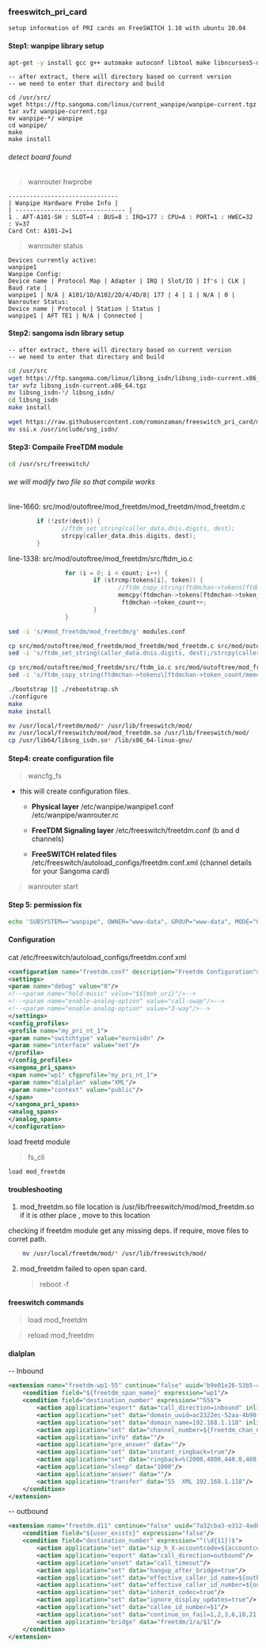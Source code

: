 ### freeswitch_pri_card
```
setup information of PRI cards on FreeSWITCH 1.10 with ubuntu 20.04
```

#### Step1: wanpipe library setup
```bash
apt-get -y install gcc g++ automake autoconf libtool make libncurses5-dev flex bison patch libtool autoconf linux-headers-$(uname -r) libxml2-dev cmake mlocate
```

```
-- after extract, there will directory based on current version
-- we need to enter that directory and build
```
```
cd /usr/src/
wget https://ftp.sangoma.com/linux/current_wanpipe/wanpipe-current.tgz
tar xvfz wanpipe-current.tgz
mv wanpipe-*/ wanpipe
cd wanpipe/
make
make install

```


###### detect board found

> wanrouter hwprobe
```
-------------------------------
| Wanpipe Hardware Probe Info |
| ------------------------------- |
1 . AFT-A101-SH : SLOT=4 : BUS=8 : IRQ=177 : CPU=A : PORT=1 : HWEC=32 : V=37
Card Cnt: A101-2=1
```

> wanrouter status
```
Devices currently active:
wanpipe1
Wanpipe Config:
Device name | Protocol Map | Adapter | IRQ | Slot/IO | If's | CLK | Baud rate |
wanpipe1 | N/A | A101/1D/A102/2D/4/4D/8| 177 | 4 | 1 | N/A | 0 |
Wanrouter Status:
Device name | Protocol | Station | Status |
wanpipe1 | AFT TE1 | N/A | Connected |
```

#### Step2: sangoma isdn library setup
```
-- after extract, there will directory based on current version
-- we need to enter that directory and build
```

```bash
cd /usr/src
wget https://ftp.sangoma.com/linux/libsng_isdn/libsng_isdn-current.x86_64.tgz
tar xvfz libsng_isdn-current.x86_64.tgz
mv libsng_isdn-*/ libsng_isdn/
cd libsng_isdn
make install

wget https://raw.githubusercontent.com/romonzaman/freeswitch_pri_card/main/ssi.x
mv ssi.x /usr/include/sng_isdn/

```

#### Step3: Compaile FreeTDM module
```bash
cd /usr/src/freeswitch/
```

###### we will modify two file so that compile works
line-1660: src/mod/outoftree/mod_freetdm/mod_freetdm/mod_freetdm.c
```c
        if (!zstr(dest)) {
               //ftdm_set_string(caller_data.dnis.digits, dest);
               strcpy(caller_data.dnis.digits, dest);
        }
```

line-1338: src/mod/outoftree/mod_freetdm/src/ftdm_io.c
```c
                for (i = 0; i < count; i++) {
                        if (strcmp(tokens[i], token)) {
                               //ftdm_copy_string(ftdmchan->tokens[ftdmchan->token_count], tokens[i], sizeof(ftdmchan->tokens[ftdmchan->token_count]));
                               memcpy(ftdmchan->tokens[ftdmchan->token_count], tokens[i], sizeof(ftdmchan->tokens[ftdmchan->token_count]));
                                ftdmchan->token_count++;
                        }
                }
```

```bash
sed -i 's/#mod_freetdm/mod_freetdm/g' modules.conf

cp src/mod/outoftree/mod_freetdm/mod_freetdm/mod_freetdm.c src/mod/outoftree/mod_freetdm/mod_freetdm/mod_freetdm.c.bk
sed -i 's/ftdm_set_string(caller_data.dnis.digits, dest);/strcpy(caller_data.dnis.digits, dest);/g' src/mod/outoftree/mod_freetdm/mod_freetdm/mod_freetdm.c

cp src/mod/outoftree/mod_freetdm/src/ftdm_io.c src/mod/outoftree/mod_freetdm/src/ftdm_io.c.bk
sed -i 's/ftdm_copy_string(ftdmchan->tokens\[ftdmchan->token_count/memcpy(ftdmchan->tokens\[ftdmchan->token_count/g' src/mod/outoftree/mod_freetdm/src/ftdm_io.c

./bootstrap || ./rebootstrap.sh
./configure
make
make install

mv /usr/local/freetdm/mod/* /usr/lib/freeswitch/mod/
mv /usr/local/freeswitch/mod/mod_freetdm.so /usr/lib/freeswitch/mod/
cp /usr/lib64/libsng_isdn.so* /lib/x86_64-linux-gnu/

```

#### Step4: create configuration file

> wancfg_fs

- this will create configuration files.
  - **Physical layer**
/etc/wanpipe/wanpipe1.conf
/etc/wanpipe/wanrouter.rc

  - **FreeTDM Signaling layer**
/etc/freeswitch/freetdm.conf (b and d channels)

  - **FreeSWITCH related files**
/etc/freeswitch/autoload_configs/freetdm.conf.xml (channel details for your Sangoma card)

 > wanrouter start


#### Step 5: permission fix
```bash
echo 'SUBSYSTEM=="wanpipe", OWNER="www-data", GROUP="www-data", MODE="0660"' > /etc/udev/rules.d/30-wanpipe.rules
```

#### Configuration

cat /etc/freeswitch/autoload_configs/freetdm.conf.xml
```xml
<configuration name="freetdm.conf" description="Freetdm Configuration">
<settings>
<param name="debug" value="0"/>
<!--<param name="hold-music" value="$${moh_uri}"/>-->
<!--<param name="enable-analog-option" value="call-swap"/>-->
<!--<param name="enable-analog-option" value="3-way"/>-->
</settings>
<config_profiles>
<profile name="my_pri_nt_1">
<param name="switchtype" value="euroisdn" />
<param name="interface" value="net"/>
</profile>
</config_profiles>
<sangoma_pri_spans>
<span name="wp1" cfgprofile="my_pri_nt_1">
<param name="dialplan" value="XML"/>
<param name="context" value="public"/>
</span>
</sangoma_pri_spans>
<analog_spans>
</analog_spans>
</configuration>
```

load freetd module
> fs_cli
```
load mod_freetdm
```

#### troubleshooting

1) mod_freetdm.so file location is /usr/lib/freeswitch/mod/mod_freetdm.so
if it is other place , move to this location

checking if freetdm module get any missing deps.
if require, move files to corret path.
```bash
	mv /usr/local/freetdm/mod/* /usr/lib/freeswitch/mod/
```

2) mod_freetdm failed to open span card.
   > reboot -f

#### freeswitch commands
> load mod_freetdm

> reload mod_freetdm

#### dialplan

-- Inbound
```xml
<extension name="freetdm-wp1-55" continue="false" uuid="b9e01e26-53b5-46fd-893e-08ffd7f0600d">
	<condition field="${freetdm_span_name}" expression="wp1"/>
	<condition field="destination_number" expression="^55$">
		<action application="export" data="call_direction=inbound" inline="true"/>
		<action application="set" data="domain_uuid=ac2322ec-52aa-4b90-82c9-6f571a02b09f" inline="true"/>
		<action application="set" data="domain_name=192.168.1.118" inline="true"/>
		<action application="set" data="channel_number=${freetdm_chan_number}"/>
		<action application="info" data=""/>
		<action application="pre_answer" data=""/>
		<action application="set" data="instant_ringback=true"/>
		<action application="set" data="ringback=%(2000,4000,440.0,480.0)"/>
		<action application="sleep" data="1000"/>
		<action application="answer" data=""/>
		<action application="transfer" data="55  XML 192.168.1.118"/>
	</condition>
</extension>
```


-- outbound
```xml
<extension name="freetdm.d11" continue="false" uuid="7a32cba3-e312-4adb-91aa-11b21282d1cf">
	<condition field="${user_exists}" expression="false"/>
	<condition field="destination_number" expression="^(\d{11})$">
		<action application="set" data="sip_h_X-accountcode=${accountcode}"/>
		<action application="export" data="call_direction=outbound"/>
		<action application="unset" data="call_timeout"/>
		<action application="set" data="hangup_after_bridge=true"/>
		<action application="set" data="effective_caller_id_name=${outbound_caller_id_name}"/>
		<action application="set" data="effective_caller_id_number=${outbound_caller_id_number}"/>
		<action application="set" data="inherit_codec=true"/>
		<action application="set" data="ignore_display_updates=true"/>
		<action application="set" data="callee_id_number=$1"/>
		<action application="set" data="continue_on_fail=1,2,3,6,18,21,27,28,31,34,38,41,42,44,58,88,111,403,501,602,607"/>
		<action application="bridge" data="freetdm/1/a/$1"/>
	</condition>
</extension>
```

